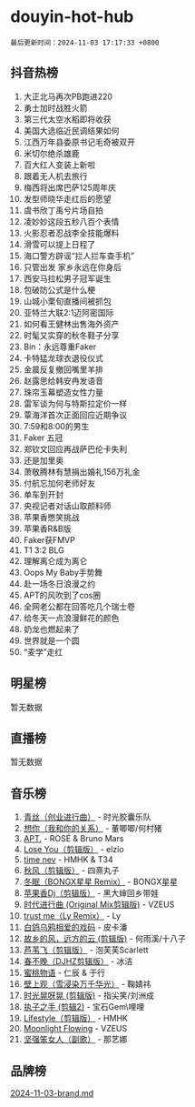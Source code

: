 # douyin-hot-hub

`最后更新时间：2024-11-03 17:17:33 +0800`

## 抖音热榜

1. 大正北马再次PB跑进220
1. 勇士加时战胜火箭
1. 第三代太空水稻即将收获
1. 美国大选临近民调结果如何
1. 江西万年县委原书记毛奇被双开
1. 米切尔绝杀雄鹿
1. 百大红人变装上新啦
1. 跟着无人机去旅行
1. 梅西将出席巴萨125周年庆
1. 发型师晓华走红后的愿望
1. 虞书欣丁禹兮片场自拍
1. 凌妙妙这段五秒八百个表情
1. 火影忍者忍战李全技能爆料
1. 滑雪可以提上日程了
1. 海口警方辟谣“拦人拦车查手机”
1. 只管出发 家乡永远在你身后
1. 西安马拉松男子冠军诞生
1. 包破防公式是什么梗
1. 山城小栗旬直播间被抓包
1. 亚特兰大联2:1迈阿密国际
1. 如何看王健林出售海外资产
1. 时髦又实穿的秋冬鞋子分享
1. Bin：永远尊重Faker
1. 卡特猛龙球衣退役仪式
1. 金晨反复撤回嘴里羊排
1. 赵露思给韩安冉发语音
1. 珠帘玉幕塑造女性力量
1. 雷军谈为何与特斯拉定价一样
1. 覃海洋首次正面回应近期争议
1. 7:59和8:00的男生
1. Faker 五冠
1. 郑钦文回应再战萨巴伦卡失利
1. 还是加里奥
1. 萧敬腾林有慧捐出婚礼156万礼金
1. 付航忘加何老师好友
1. 单车到开封
1. 央视记者对话山取颜料师
1. 苹果香憋笑挑战
1. 苹果香R&B版
1. Faker获FMVP
1. T1 3:2 BLG
1. 理解离仑成为离仑
1. Oops My Baby手势舞
1. 赴一场冬日浪漫之约
1. APT的风吹到了cos圈
1. 全网老公都在回答吃几个瑞士卷
1. 给冬天一点浪漫鲜花的颜色
1. 奶龙也燃起来了
1. 世界就是一个圆
1. “麦学”走红

## 明星榜

暂无数据

## 直播榜

暂无数据

## 音乐榜

1. [青丝（创业进行曲）](https://sf5-hl-cdn-tos.douyinstatic.com/obj/tos-cn-ve-2774/ooYARJB5iBRNhCOkDsS3BAKW91CIMoQfwzwKLi) - 时光胶囊乐队
1. [想你（我和你的关系）](https://sf3-cdn-tos.douyinstatic.com/obj/tos-cn-ve-2774/o8QxhcOBDYYX0zqKCjFVQXZ3RBffnRBQEogitG) - 董唧唧/何村猪
1. [APT.](https://sf5-hl-cdn-tos.douyinstatic.com/obj/tos-cn-ve-2774/oUIcRnUtZBV1JgZtxIMCAiiBSVBSEEOCFfkeMQ) - ROSÉ & Bruno Mars
1. [Lose You（剪辑版）](https://sf3-cdn-tos.douyinstatic.com/obj/tos-cn-ve-2774/og9yxQxAWI86iBNr9ojBFMoWTIvDZZb8HwiGY) - elzio
1. [time nev](https://sf5-hl-cdn-tos.douyinstatic.com/obj/tos-cn-ve-2774/oc6aICzpzBCWrhCvDVi2AZmQLt0gIBxfMEfd6i) - HMHK & T34
1. [秋风（剪辑版）](https://sf5-hl-cdn-tos.douyinstatic.com/obj/tos-cn-ve-2774/ocGaU84LfAfzMd2wbXdQFpCGhBiXg82JNMRRie) - 四熹丸子
1. [冬眠（BONGX星星 Remix）](https://sf5-hl-cdn-tos.douyinstatic.com/obj/tos-cn-ve-2774/oMCfFFoE3LwQ7agAgOIG4ieExqkeAsxNBEkLdz) - BONGX星星
1. [苹果香Dj（剪辑版）](https://sf3-cdn-tos.douyinstatic.com/obj/tos-cn-ve-2774/oEeIEQbYGAOspCTRAIeYF4Ok8LgZ8NBaRe4ztR) - 黑大婶回乡带娃
1. [时代进行曲 (Original Mix剪辑版)](https://sf5-hl-cdn-tos.douyinstatic.com/obj/tos-cn-ve-2774/oYrssziLdrtiW6cKABM8n5Vfc2xwXiIBInoAkn) - VZEUS
1. [trust me（Ly Remix）](https://sf3-cdn-tos.douyinstatic.com/obj/tos-cn-ve-2774/oUo1M8fz5AfmMSExABQQKFE0eCMWgsiccfqrMA) - Ly
1. [白鸽乌鸦相爱的戏码](https://sf3-cdn-tos.douyinstatic.com/obj/tos-cn-ve-2774/oMVVEf6eDAOmFtNtCsEqKpIorBDM8Nkg6TZRqC) - 皮卡潘
1. [故乡的风，远方的云 (剪辑版)](https://sf5-hl-cdn-tos.douyinstatic.com/obj/tos-cn-ve-2774/ooPEdiZMrAAWisczq1WXoZYGU6GxII2UUBvYI) - 何雨溪/十八子
1. [芦苇飞（剪辑版）](https://sf3-cdn-tos.douyinstatic.com/obj/tos-cn-ve-2774/ok3IaChjEFFoK3FAMzXDEgfpeE6Al3Nv2BnfCW) - 泡芙芙Scarlett
1. [春不晚（DJHZ剪辑版）](https://sf5-hl-cdn-tos.douyinstatic.com/obj/tos-cn-ve-2774/osEZa7YZ6wNo9QDABgfGFaCQKRQTNafsBJDnKt) - 冰洁
1. [蜜桃物语](https://sf5-hl-cdn-tos.douyinstatic.com/obj/tos-cn-ve-2774/oIhOSCZtIACtYU4XQkngiW9kCBfVD1Fz9IYeqL) - 仁辰 & 于行
1. [壁上观（雪浸染万千华光）](https://sf3-cdn-tos.douyinstatic.com/obj/tos-cn-ve-2774/ocIizBMxWi8vA8UdAMIYdYCjgBB5Z3WZWxrvY) - 鞠婧祎
1. [时光晃呀晃 (剪辑版)](https://sf3-cdn-tos.douyinstatic.com/obj/tos-cn-ve-2774/o8ACeQem3gwI1x3GIYGAfKG0LJebKFRJDwRwyW) - 指尖笑/刘洲成
1. [执子之手 (剪辑2)](https://sf5-hl-cdn-tos.douyinstatic.com/obj/tos-cn-ve-2774/oUoZLQjCc31XzqsBnBQUNgeKtYPBcgbFDwtfcu) - 宝石Gem\哩哩
1. [Lifestyle（剪辑版）](https://sf5-hl-cdn-tos.douyinstatic.com/obj/tos-cn-ve-2774/owfqGgjwG3V5lCLaAIezFMeg3LtuKNBaZKgzPV) - HMHK
1. [Moonlight Flowing](https://sf5-hl-cdn-tos.douyinstatic.com/obj/tos-cn-ve-2774/oopZsCtRnQgOhEYmv9FfBBgwmeaQmWQQZED9tN) - VZEUS
1. [坚强笨女人（副歌）](https://sf3-cdn-tos.douyinstatic.com/obj/tos-cn-ve-2774/ospNInQiZvGWyBVg5zkNsAMct5uJIg1CrZiPL) - 那艺娜

## 品牌榜

[2024-11-03-brand.md](2024-11-03-brand.md)
